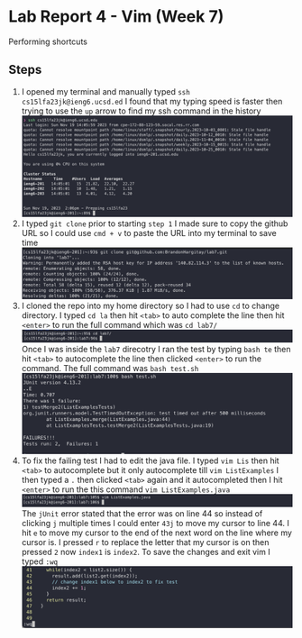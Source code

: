 # Lab Report 4 - Vim (Week 7)
Performing shortcuts 
## Steps
1. I opened my terminal and manually typed `ssh cs15lfa23jk@ieng6.ucsd.ed` I found that my typing speed is faster then trying to use the `up` arrow to find my ssh command in the history
![Screenshot1](./images/step1.png) 
2. I typed `git clone` prior to starting `step 1` I made sure to copy the github URL so I could use `cmd + v` to paste the URL into my terminal to save time
![Screenshot1](./images/step2.png) 
3. I cloned the repo into my home directory so I had to use `cd` to change directory. I typed `cd la` then hit `<tab>` to auto complete the line then hit `<enter>` to run the full command which was `cd lab7/`
![Screenshot1](./images/step3_1.png) 
Once I was inside the `lab7` direcotry I ran the test by typing `bash te` then hit `<tab>` to autocomplete the line then clicked `<enter>` to run the command. The full command was `bash test.sh`
![Screenshot1](./images/step3_2.png) 
4. To fix the failing test I had to edit the java file. I typed `vim Lis` then hit `<tab>` to autocomplete but it only autocomplete till `vim ListExamples` I then typed a `.` then clicked `<tab>` again and it autocompleted then I hit `<enter>` to run the this command `vim ListExamples.java`
![Screenshot1](./images/step4.png)
The `jUnit` error stated that the error was on line 44 so instead of clicking `j` multiple times I could enter `43j` to move my cursor to line 44. I hit `e` to move my cursor to the end of the next word on the line where my cursor is. I pressed `r` to replace the letter that my cursor is on then pressed `2` now `index1` is `index2`. To save the changes and exit vim I typed `:wq`
![Screenshot1](./images/step4_2.png)